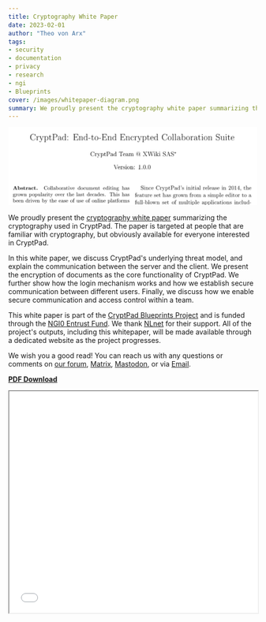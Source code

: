 ```yaml
---
title: Cryptography White Paper
date: 2023-02-01
author: "Theo von Arx"
tags:
- security
- documentation
- privacy
- research
- ngi
- Blueprints
cover: /images/whitepaper-diagram.png
summary: We proudly present the cryptography white paper summarizing the cryptography used in CryptPad.
---
```


![White Paper Screenshot](/images/whitepaper.png)

We proudly present the [cryptography white paper](/images/whitepaper.pdf)
summarizing the cryptography used in CryptPad.
The paper is targeted at people that are familiar with cryptography, but
obviously available for everyone interested in CryptPad.

In this white paper, we discuss CryptPad's underlying threat model, and explain
the communication between the server and the client.
We present the encryption of documents as the core functionality of CryptPad.
We further show how the login mechanism works and how we establish secure
communication between different users.
Finally, we discuss how we enable secure communication and access control within
a team.

This white paper is part of the [CryptPad Blueprints
Project](https://nlnet.nl/project/CryptPad-Blueprints/) and is funded through
the [NGI0 Entrust Fund](https://nlnet.nl/entrust). We thank
[NLnet](https://nlnet.nl/) for their support. All of the project's outputs, including this whitepaper, will be made available through a dedicated website as the project progresses.

We wish you a good read!
You can reach us with any questions or comments on [our forum](https://forum.cryptpad.org/),
[Matrix](https://matrix.to/#/#cryptpad:matrix.xwiki.com),
[Mastodon](https://fosstodon.org/@cryptpad), or
via [Email](mailto:contact@cryptpad.fr).

**[<i class="fa fa-file-pdf-o"></i> PDF Download](/images/whitepaper.pdf)**

<iframe src="/images/whitepaper.pdf#view=fit&toolbar=0&navpanes=0" width="100%" height="450px"></iframe>
